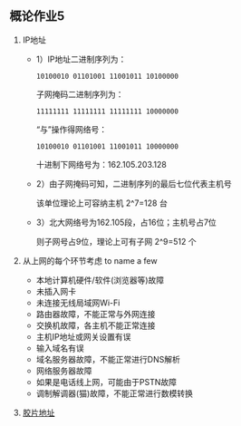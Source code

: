 ## 概论作业5

1. IP地址

   - 1）IP地址二进制序列为：

     ``` 
     10100010 01101001 11001011 10100000 
     ```

     子网掩码二进制序列为：

     ```
     11111111 11111111 11111111 10000000
     ```

     “与”操作得网络号：

     ```
     10100010 01101001 11001011 10000000
     ```

     十进制下网络号为：162.105.203.128

   - 2）由子网掩码可知，二进制序列的最后七位代表主机号

     该单位理论上可容纳主机 2^7=128 台

   - 3）北大网络号为162.105段，占16位；主机号占7位

     则子网号占9位，理论上可有子网 2^9=512 个

2. 从上网的每个环节考虑 to name a few

   - 本地计算机硬件/软件(浏览器等)故障
   - 未插入网卡
   - 未连接无线局域网Wi-Fi
   - 路由器故障，不能正常与外网连接
   - 交换机故障，各主机不能正常连接
   - 主机IP地址或网关设置有误
   - 输入域名有误
   - 域名服务器故障，不能正常进行DNS解析
   - 网络服务器故障
   - 如果是电话线上网，可能由于PSTN故障
   - 调制解调器(猫)故障，不能正常进行数模转换

3. [胶片地址](https://jeffcai0519.github.io/slidedemo)

